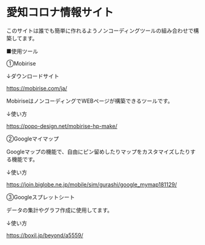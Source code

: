 # 愛知コロナ情報サイト

このサイトは誰でも簡単に作れるようノンコーディングツールの組み合わせで構築してます。

■使用ツール

①Mobirise

↓ダウンロードサイト

https://mobirise.com/ja/

MobiriseはノンコーディングでWEBページが構築できるツールです。

↓使い方

https://popo-design.net/mobirise-hp-make/

②Googleマイマップ

Googleマップの機能で、自由にピン留めしたりマップをカスタマイズしたりする機能です。

↓使い方

https://join.biglobe.ne.jp/mobile/sim/gurashi/google_mymap181129/

③Googleスプレットシート

データの集計やグラフ作成に使用してます。

↓使い方

https://boxil.jp/beyond/a5559/


